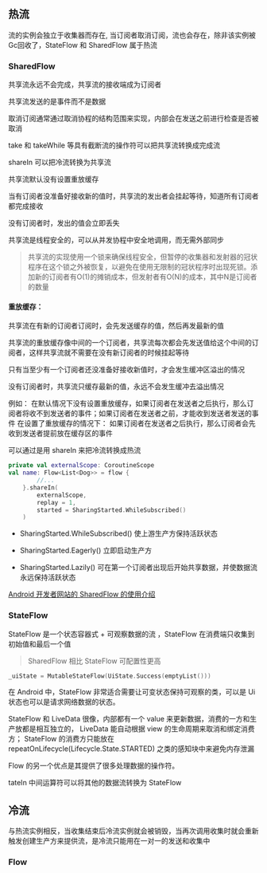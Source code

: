 ## 热流

流的实例会独立于收集器而存在, 当订阅者取消订阅，流也会存在，除非该实例被Gc回收了，StateFlow 和 SharedFlow 属于热流

### SharedFlow

共享流永远不会完成，共享流的接收端成为订阅者

共享流发送的是事件而不是数据

取消订阅通常通过取消协程的结构范围来实现，内部会在发送之前进行检查是否被取消

take 和 takeWhile 等具有截断流的操作符可以把共享流转换成完成流

shareIn 可以把冷流转换为共享流

共享流默认没有设置重放缓存

当有订阅者没准备好接收新的值时，共享流的发出者会挂起等待，知道所有订阅者都完成接收

没有订阅者时，发出的值会立即丢失

共享流是线程安全的，可以从并发协程中安全地调用，而无需外部同步

> 共享流的实现使用一个锁来确保线程安全，但暂停的收集器和发射器的冠状程序在这个锁之外被恢复，以避免在使用无限制的冠状程序时出现死锁。添加新的订阅者有O(1)的摊销成本，但发射者有O(N)的成本，其中N是订阅者的数量

#### 重放缓存：

共享流在有新的订阅者订阅时，会先发送缓存的值，然后再发最新的值

共享流的重放缓存像中间的一个订阅者，共享流每次都会先发送值给这个中间的订阅者，这样共享流就不需要在没有新订阅者的时候挂起等待

只有当至少有一个订阅者还没准备好接收新值时，才会发生缓冲区溢出的情况

没有订阅者时，共享流只缓存最新的值，永远不会发生缓冲去溢出情况

例如：
在默认情况下没有设置重放缓存，如果订阅者在发送者之后执行，那么订阅者将收不到发送者的事件；如果订阅者在发送者之前，才能收到发送者发送的事件
在设置了重放缓存的情况下：   如果订阅者在发送者之后执行，那么订阅者会先收到发送者提前放在缓存区的事件

可以通过是用 shareIn 来把冷流转换成热流

```kotlin
private val externalScope: CoroutineScope
val name: Flow<List<Dog>> = flow {
        //...
    }.shareIn(
        externalScope,
        replay = 1,
        started = SharingStarted.WhileSubscribed()
    )
```

- SharingStarted.WhileSubscribed()
  使上游生产方保持活跃状态

- SharingStarted.Eagerly()
  立即启动生产方

- SharingStarted.Lazily()
  可在第一个订阅者出现后开始共享数据，并使数据流永远保持活跃状态

[Android 开发者网站的 SharedFlow 的使用介绍]("https://developer.android.com/kotlin/flow/stateflow-and-sharedflow")

### StateFlow

StateFlow 是一个状态容器式 + 可观察数据的流 ，StateFlow 在消费端只收集到初始值和最后一个值

> SharedFlow 相比 StateFlow 可配置性更高

```kotlin
_uiState = MutableStateFlow(UiState.Success(emptyList()))
```

在 Android 中，StateFlow 非常适合需要让可变状态保持可观察的类，可以是 Ui 状态也可以是请求网络数据的状态。

StateFlow 和 LiveData 很像，内部都有一个 value 来更新数据，消费的一方和生产放都是相互独立的，
LiveData 能自动根据 view 的生命周期来取消和绑定消费方； 
StateFlow 的消费方只能放在 repeatOnLifecycle(Lifecycle.State.STARTED) 之类的感知块中来避免内存泄漏

Flow 的另一个优点是其提供了很多处理数据的操作符。

tateIn 中间运算符可以将其他的数据流转换为 StateFlow

## 冷流

与热流实例相反，当收集结束后冷流实例就会被销毁，当再次调用收集时就会重新触发创建生产方来提供流，是冷流只能用在一对一的发送和收集中

### Flow
